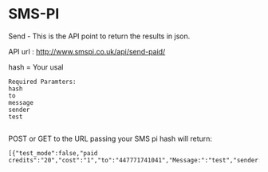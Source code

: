 SMS-PI
======

Send - This is the API point to return the results in json.

API url : http://www.smspi.co.uk/api/send-paid/

hash = Your usal 

```
Required Paramters: 
hash
to
message
sender
test


```
POST or GET to the URL passing your SMS pi hash will return:



```
[{"test_mode":false,"paid credits":"20","cost":"1","to":"447771741041","Message:":"test","sender:smspi","custom_id:2342423423423432324,"status:"Sent"}]
```

```
